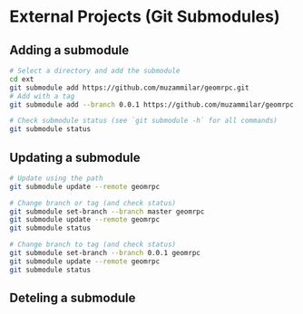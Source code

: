 # External Projects (Git Submodules)


## Adding a submodule
```sh
# Select a directory and add the submodule
cd ext
git submodule add https://github.com/muzammilar/geomrpc.git
# Add with a tag
git submodule add --branch 0.0.1 https://github.com/muzammilar/geomrpc.git

# Check submodule status (see `git submodule -h` for all commands)
git submodule status

```

## Updating a submodule
```sh
# Update using the path
git submodule update --remote geomrpc

# Change branch or tag (and check status)
git submodule set-branch --branch master geomrpc
git submodule update --remote geomrpc
git submodule status

# Change branch to tag (and check status)
git submodule set-branch --branch 0.0.1 geomrpc
git submodule update --remote geomrpc
git submodule status
```

## Deteling a submodule

```sh

```

